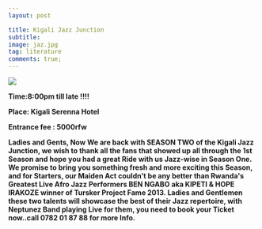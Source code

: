 ```yaml
---
layout: post

title: Kigali Jazz Junction
subtitle: 
image: jaz.jpg
tag: literature
comments: true;
---
```


<img src="{{site.github.url}}/img/jaz.jpg">

<strong>Time:8:00pm till late !!!!

<strong>Place: Kigali Serenna Hotel

<strong>Entrance fee : 5000rfw <strong>

Ladies and Gents, Now We are back with SEASON TWO of the Kigali Jazz Junction, we wish to thank all the fans that showed up all through the 1st Season and hope you had a great Ride with us Jazz-wise in Season One. We promise to bring you something fresh and more exciting this Season, and for Starters, our Maiden Act couldn't be any better than Rwanda's Greatest Live Afro Jazz Performers BEN NGABO aka KIPETI & HOPE IRAKOZE winner of Tursker Project Fame 2013. Ladies and Gentlemen these two talents will showcase the best of their Jazz repertoire, with Neptunez Band playing Live for them, you need to book your Ticket now..call 0782 01 87 88 for more Info.